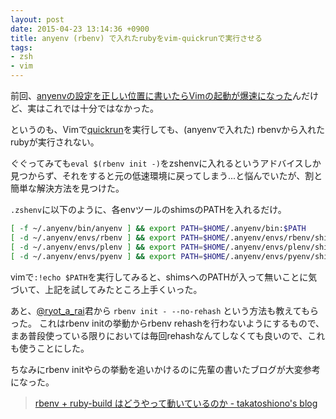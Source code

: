 ```yaml
---
layout: post
date: 2015-04-23 13:14:36 +0900
title: anyenv (rbenv) で入れたrubyをvim-quickrunで実行させる
tags:
- zsh
- vim
---
```

前回、[anyenvの設定を正しい位置に書いたらVimの起動が爆速になった](/2015/04/19/2015-04-19-eval-to-zshrc-for-faster-vim/)んだけど、実はこれでは十分ではなかった。

というのも、Vimで[quickrun](https://github.com/thinca/vim-quickrun)を実行しても、(anyenvで入れた) rbenvから入れたrubyが実行されない。

ぐぐってみても`eval $(rbenv init -)`をzshenvに入れるというアドバイスしか見つからず、それをすると元の低速環境に戻ってしまう...と悩んでいたが、割と簡単な解決方法を見つけた。

`.zshenv`に以下のように、各envツールのshimsのPATHを入れるだけ。

```sh
[ -f ~/.anyenv/bin/anyenv ] && export PATH=$HOME/.anyenv/bin:$PATH
[ -d ~/.anyenv/envs/rbenv ] && export PATH=$HOME/.anyenv/envs/rbenv/shims:$PATH
[ -d ~/.anyenv/envs/plenv ] && export PATH=$HOME/.anyenv/envs/plenv/shims:$PATH
[ -d ~/.anyenv/envs/pyenv ] && export PATH=$HOME/.anyenv/envs/pyenv/shims:$PATH
```

vimで`:!echo $PATH`を実行してみると、shimsへのPATHが入って無いことに気づいて、上記を試してみたところ上手くいった。

あと、[@ryot_a_rai](https://twitter.com/ryot_a_rai)君から `rbenv init - --no-rehash` という方法も教えてもらった。
これはrbenv initの挙動からrbenv rehashを行わないようにするもので、まあ普段使っている限りにおいては毎回rehashなんてしなくても良いので、これも使うことにした。

ちなみにrbenv initやらの挙動を追いかけるのに先輩の書いたブログが大変参考になった。

> [rbenv + ruby-build はどうやって動いているのか - takatoshiono's blog](http://takatoshiono.hatenablog.com/entry/2015/01/09/012040)
